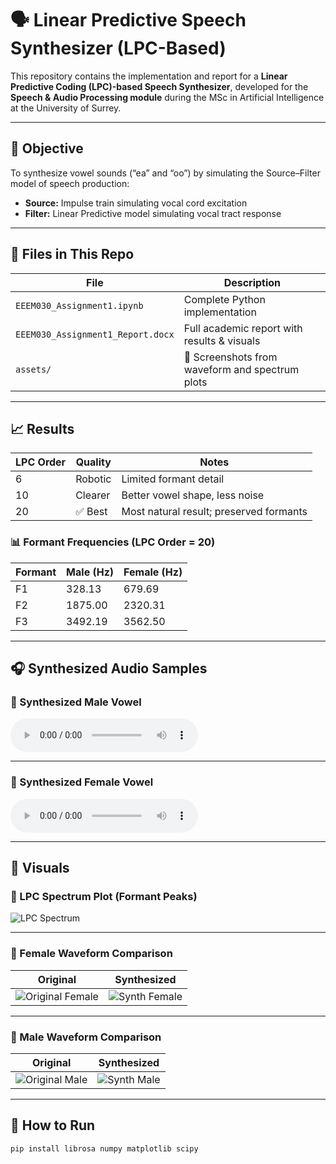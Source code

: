 # 🗣️ Linear Predictive Speech Synthesizer (LPC-Based)

This repository contains the implementation and report for a **Linear Predictive Coding (LPC)-based Speech Synthesizer**, developed for the **Speech & Audio Processing module** during the MSc in Artificial Intelligence at the University of Surrey.

---

## 🎯 Objective

To synthesize vowel sounds (“ea” and “oo”) by simulating the Source–Filter model of speech production:

- **Source:** Impulse train simulating vocal cord excitation
- **Filter:** Linear Predictive model simulating vocal tract response

---

## 📄 Files in This Repo

| File                           | Description                                     |
|--------------------------------|-------------------------------------------------|
| `EEEM030_Assignment1.ipynb`    | Complete Python implementation                 |
| `EEEM030_Assignment1_Report.docx` | Full academic report with results & visuals |
| `assets/`                      | 📸 Screenshots from waveform and spectrum plots |

---

## 📈 Results

| LPC Order | Quality       | Notes                                      |
|-----------|---------------|---------------------------------------------|
| 6         | Robotic       | Limited formant detail                      |
| 10        | Clearer       | Better vowel shape, less noise              |
| 20        | ✅ Best       | Most natural result; preserved formants     |

### 📊 Formant Frequencies (LPC Order = 20)

| Formant | Male (Hz) | Female (Hz) |
|---------|-----------|-------------|
| F1      | 328.13    | 679.69      |
| F2      | 1875.00   | 2320.31     |
| F3      | 3492.19   | 3562.50     |

---

## 🎧 Synthesized Audio Samples

### 🧔 Synthesized Male Vowel
<audio controls>
  <source src="assets/audio/synthesized_vowel_male.wav" type="audio/wav">
  Your browser does not support the audio element.
</audio>

---

### 👩 Synthesized Female Vowel
<audio controls>
  <source src="assets/audio/synthesized_vowel_female.wav" type="audio/wav">
  Your browser does not support the audio element.
</audio>


---

## 📸 Visuals

### 🔹 LPC Spectrum Plot (Formant Peaks)

![LPC Spectrum](assets/formant_plot_amplitude_spectrum.png)

---

### 🔹 Female Waveform Comparison

| Original | Synthesized |
|----------|-------------|
| ![Original Female](assets/waveform_female_original.png) | ![Synth Female](assets/waveform_female_synth.png) |

---

### 🔹 Male Waveform Comparison

| Original | Synthesized |
|----------|-------------|
| ![Original Male](assets/waveform_male_original.png) | ![Synth Male](assets/waveform_male_synth.png) |

---

## 🚀 How to Run

```bash
pip install librosa numpy matplotlib scipy
